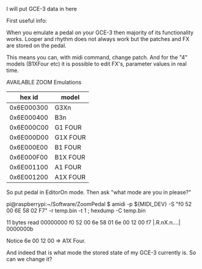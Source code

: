 I will put GCE-3 data in here

First useful info:

When you emulate a pedal on your GCE-3 then majority of its functionality works.
Looper and rhythm does not always work but the patches and FX are stored on the pedal.

This means you can, with midi command, change patch.
And for the "4" models (B1XFour etc) it is possible to edit FX's, parameter values in real time.

AVAILABLE ZOOM Emulations

hex id     | model
---------- | ----------
0x6E000300 | G3Xn
0x6E000400 | B3n
0x6E000C00 | G1 FOUR
0x6E000D00 | G1X FOUR
0x6E000E00 | B1 FOUR
0x6E000F00 | B1X FOUR
0x6E001100 | A1 FOUR
0x6E001200 | A1X FOUR

So put pedal in EditorOn mode.
Then ask "what mode are you in please?"

pi@raspberrypi:~/Software/ZoomPedal $ amidi -p ${MIDI_DEV} -S "f0 52 00 6E 58 02 F7" -r temp.bin -t 1 ; hexdump -C temp.bin

11 bytes read
00000000  f0 52 00 6e 58 01 6e 00  12 00 f7                 |.R.nX.n....|
0000000b

Notice 6e 00 12 00 => A1X Four.

And indeed that is what mode the stored state of my GCE-3 currently is.
So can we change it?




